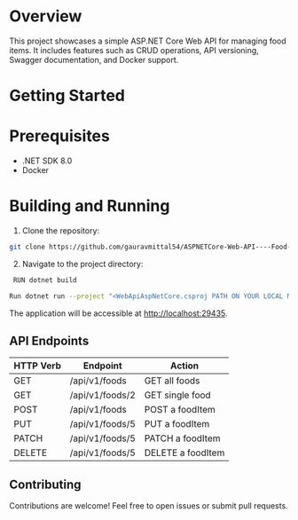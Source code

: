 
# Overview
This project showcases a simple ASP.NET Core Web API for managing food items. It includes features such as CRUD operations, API versioning, Swagger documentation, and Docker support.

# Getting Started

# Prerequisites
- .NET SDK 8.0
- Docker

# Building and Running
1. Clone the repository:
  ```bash
  git clone https://github.com/gauravmittal54/ASPNETCore-Web-API----Food-Items.git
   ```
2. Navigate to the project directory:
  ```bash
   RUN dotnet build
   ```
   ```bash
   Run dotnet run --project "<WebApiAspNetCore.csproj PATH ON YOUR LOCAL MACHINE>"
   ```
   The application will be accessible at [http://localhost:29435](http://localhost:29435/swagger).

## API Endpoints

| HTTP Verb | Endpoint                               | Action                                             |
| --------- | -------------------------------------- | ---------------------------------------------------|
| GET       | /api/v1/foods                          | GET all foods                                      |
| GET       | /api/v1/foods/2                        | GET single food                                    |
| POST      | /api/v1/foods                          | POST a foodItem                                    |
| PUT       | /api/v1/foods/5                        | PUT a foodItem                                     |
| PATCH     | /api/v1/foods/5                        | PATCH a foodItem                                   |
| DELETE    | /api/v1/foods/5                        | DELETE a foodItem                                  |

## Contributing
Contributions are welcome! Feel free to open issues or submit pull requests.
